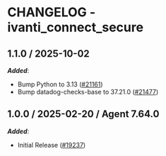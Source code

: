 # CHANGELOG - ivanti_connect_secure

<!-- towncrier release notes start -->

## 1.1.0 / 2025-10-02

***Added***:

* Bump Python to 3.13 ([#21161](https://github.com/DataDog/integrations-core/pull/21161))
* Bump datadog-checks-base to 37.21.0 ([#21477](https://github.com/DataDog/integrations-core/pull/21477))

## 1.0.0 / 2025-02-20 / Agent 7.64.0

***Added***:

* Initial Release ([#19237](https://github.com/DataDog/integrations-core/pull/19237))
